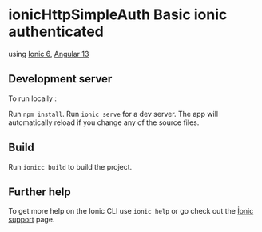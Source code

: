 # ionicHttpSimpleAuth Basic ionic authenticated
using [Ionic 6](https://ionicframework.com/), [Angular 13](https://angular.io/)

## Development server

To run locally :

Run `npm install`. Run `ionic serve` for a dev server. The app will automatically reload if you change any of the source files.

## Build

Run `ionicc build` to build the project.

## Further help

To get more help on the Ionic CLI use `ionic help` or go check out the [İonic support](https://ionic.io/support) page.
